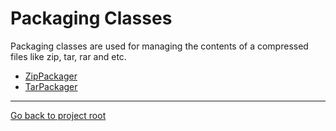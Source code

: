 # Packaging Classes

Packaging classes are used for managing the contents of a compressed files like zip, tar, rar and etc.

- [ZipPackager](https://github.com/allanchua101/ipynta/blob/main/docs/packaging/ZipPackager.md)
- [TarPackager](https://github.com/allanchua101/ipynta/blob/main/docs/packaging/TarPackager.md)

---
[Go back to project root](https://github.com/allanchua101/ipynta)
